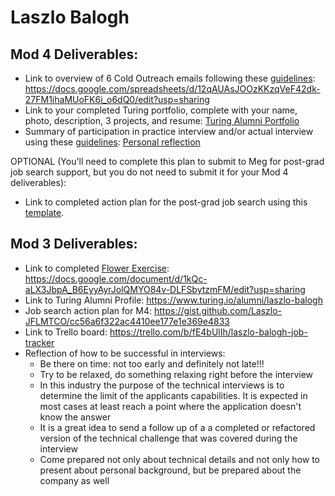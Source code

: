 # Laszlo Balogh

## Mod 4 Deliverables:
* Link to overview of 6 Cold Outreach emails following these [guidelines](https://github.com/turingschool/career-development-curriculum/blob/master/module_four/cold_outreach_deliverable_guidelines.md): https://docs.google.com/spreadsheets/d/12qAUAsJOOzKKzqVeF42dk-27FM1ihaMUoFK6i_o6dQ0/edit?usp=sharing
* Link to your completed Turing portfolio, complete with your name, photo, description, 3 projects, and resume: [Turing Alumni Portfolio](https://www.turing.io/alumni/laszlo-balogh)
* Summary of participation in practice interview and/or actual interview using these [guidelines](https://github.com/turingschool/career-development-curriculum/blob/master/module_four/interview_practice_reflection_guidelines.md): [Personal reflection](https://gist.github.com/Laszlo-JFLMTCO/adb714a34efd3c99be608dc2ef2b4eb7)

OPTIONAL (You'll need to complete this plan to submit to Meg for post-grad job search support, but you do not need to submit it for your Mod 4 deliverables):

* Link to completed action plan for the post-grad job search using this [template](https://github.com/turingschool/career-development-curriculum/blob/master/module_four/post_grad_plan.md). 

## Mod 3 Deliverables:

* Link to completed [Flower Exercise](https://github.com/turingschool/professional_skills/blob/master/files/Career%20Unit%20-%20The%20Flower%20Diagram.pdf): https://docs.google.com/document/d/1kQc-aLX3JbpA_B6EyyAyrJolQMYO84v-DLFSbytzmFM/edit?usp=sharing
* Link to Turing Alumni Profile: https://www.turing.io/alumni/laszlo-balogh
* Job search action plan for M4: https://gist.github.com/Laszlo-JFLMTCO/cc56a6f322ac4410ee177e1e369e4833
* Link to Trello board: https://trello.com/b/fE4bUlIh/laszlo-balogh-job-tracker
* Reflection of how to be successful in interviews:  
  * Be there on time: not too early and definitely not late!!!  
  * Try to be relaxed, do something relaxing right before the interview  
  * In this industry the purpose of the technical interviews is to determine the limit of the applicants capabilities. It is expected in most cases at least reach a point where the application doesn't know the answer
  * It is a great idea to send a follow up of a a completed or refactored version of the technical challenge that was covered during the interview  
  * Come prepared not only about technical details and not only how to present about personal background, but be prepared about the company as well
